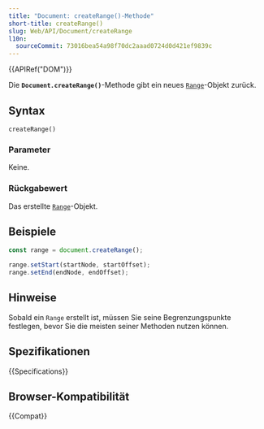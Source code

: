 ```yaml
---
title: "Document: createRange()-Methode"
short-title: createRange()
slug: Web/API/Document/createRange
l10n:
  sourceCommit: 73016bea54a98f70dc2aaad0724d0d421ef9839c
---
```


{{APIRef("DOM")}}

Die **`Document.createRange()`**-Methode gibt ein neues
[`Range`](/de/docs/Web/API/Range)-Objekt zurück.

## Syntax

```js-nolint
createRange()
```

### Parameter

Keine.

### Rückgabewert

Das erstellte [`Range`](/de/docs/Web/API/Range)-Objekt.

## Beispiele

```js
const range = document.createRange();

range.setStart(startNode, startOffset);
range.setEnd(endNode, endOffset);
```

## Hinweise

Sobald ein `Range` erstellt ist, müssen Sie seine Begrenzungspunkte festlegen, bevor Sie die meisten seiner Methoden nutzen können.

## Spezifikationen

{{Specifications}}

## Browser-Kompatibilität

{{Compat}}

